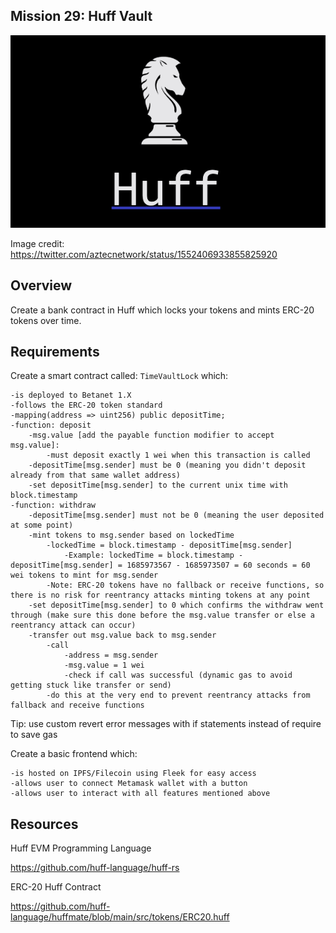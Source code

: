 ## Mission 29: Huff Vault

<img src="images/huffVault.png" alt="huffVault"/>

Image credit: https://twitter.com/aztecnetwork/status/1552406933855825920

## Overview

Create a bank contract in Huff which locks your tokens and mints ERC-20 tokens over time.

## Requirements

Create a smart contract called: `TimeVaultLock` which:
        
    -is deployed to Betanet 1.X
    -follows the ERC-20 token standard
    -mapping(address => uint256) public depositTime;
    -function: deposit
        -msg.value [add the payable function modifier to accept msg.value]:
            -must deposit exactly 1 wei when this transaction is called
        -depositTime[msg.sender] must be 0 (meaning you didn't deposit already from that same wallet address)
        -set depositTime[msg.sender] to the current unix time with block.timestamp
    -function: withdraw
        -depositTime[msg.sender] must not be 0 (meaning the user deposited at some point)
        -mint tokens to msg.sender based on lockedTime
            -lockedTime = block.timestamp - depositTime[msg.sender]
                -Example: lockedTime = block.timestamp - depositTime[msg.sender] = 1685973567 - 1685973507 = 60 seconds = 60 wei tokens to mint for msg.sender
            -Note: ERC-20 tokens have no fallback or receive functions, so there is no risk for reentrancy attacks minting tokens at any point
        -set depositTime[msg.sender] to 0 which confirms the withdraw went through (make sure this done before the msg.value transfer or else a reentrancy attack can occur)
        -transfer out msg.value back to msg.sender
            -call 
                -address = msg.sender  
                -msg.value = 1 wei 
                -check if call was successful (dynamic gas to avoid getting stuck like transfer or send)
            -do this at the very end to prevent reentrancy attacks from fallback and receive functions

Tip: use custom revert error messages with if statements instead of require to save gas
           
Create a basic frontend which:

    -is hosted on IPFS/Filecoin using Fleek for easy access
    -allows user to connect Metamask wallet with a button
    -allows user to interact with all features mentioned above

## Resources

Huff EVM Programming Language 

https://github.com/huff-language/huff-rs

ERC-20 Huff Contract

https://github.com/huff-language/huffmate/blob/main/src/tokens/ERC20.huff